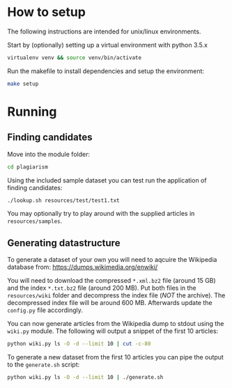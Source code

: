 # How to setup
The following instructions are intended for unix/linux environments.

Start by (optionally) setting up a virtual environment with python 3.5.x
```bash
virtualenv venv && source venv/bin/activate
```

Run the makefile to install dependencies and setup the environment:
```bash
make setup
```

# Running
## Finding candidates
Move into the module folder:
```bash
cd plagiarism
```

Using the included sample dataset you can test run the application of finding candidates:
```bash
./lookup.sh resources/test/test1.txt
```

You may optionally try to play around with the supplied articles in `resources/samples`.

## Generating datastructure
To generate a dataset of your own you will need to aqcuire the Wikipedia database from:
https://dumps.wikimedia.org/enwiki/

You will need to download the compressed `*.xml.bz2` file (around 15 GB) and the index `*.txt.bz2` file (around 200 MB). Put both files in the `resources/wiki` folder and decompress the index file (*NOT* the archive). The decompressed index file will be around 600 MB. Afterwards update the `config.py` file accordingly.

You can now generate articles from the Wikipedia dump to stdout using the `wiki.py` module. The following will output a snippet of the first 10 articles:
```bash
python wiki.py ls -O -d --limit 10 | cut -c-80
```

To generate a new dataset from the first 10 articles you can pipe the output to the `generate.sh` script:
```bash
python wiki.py ls -O -d --limit 10 | ./generate.sh
```
